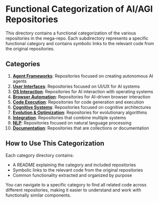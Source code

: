 # Functional Categorization of AI/AGI Repositories

This directory contains a functional categorization of the various repositories in the mega-repo. Each subdirectory represents a specific functional category and contains symbolic links to the relevant code from the original repositories.

## Categories

1. **[Agent Frameworks](./agent_frameworks/)**: Repositories focused on creating autonomous AI agents
2. **[User Interfaces](./user_interfaces/)**: Repositories focused on UI/UX for AI systems
3. **[OS Interaction](./os_interaction/)**: Repositories for AI interaction with operating systems
4. **[Browser Automation](./browser_automation/)**: Repositories for AI-driven browser interaction
5. **[Code Execution](./code_execution/)**: Repositories for code generation and execution
6. **[Cognitive Systems](./cognitive_systems/)**: Repositories focused on cognitive architectures
7. **[Evolution & Optimization](./evolution_optimization/)**: Repositories for evolutionary algorithms
8. **[Integration](./integration/)**: Repositories that combine multiple systems
9. **[NLP](./nlp/)**: Repositories focused on natural language processing
10. **[Documentation](./documentation/)**: Repositories that are collections or documentation

## How to Use This Categorization

Each category directory contains:
- A README explaining the category and included repositories
- Symbolic links to the relevant code from the original repositories
- Common functionality extracted and organized by purpose

You can navigate to a specific category to find all related code across different repositories, making it easier to understand and work with functionally similar components.
